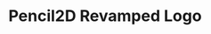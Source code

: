 ---
title: 'Pencil2D Revamped Logo'
redirect_to:
  - 'https://discuss.pencil2d.org/t/pencil2d-revamped-logo/1106'
---